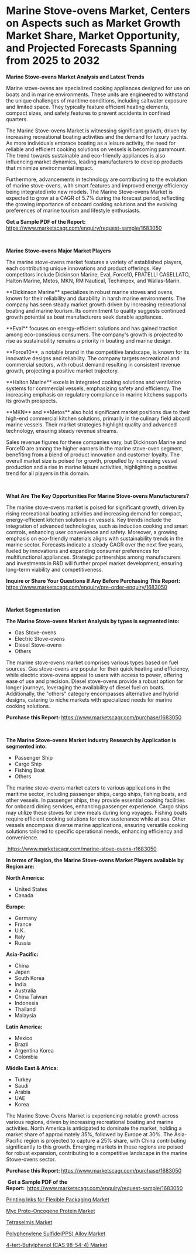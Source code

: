 <p><h1>Marine Stove-ovens Market, Centers on Aspects such as Market Growth Market Share, Market Opportunity, and Projected Forecasts Spanning from 2025 to 2032</h1></p><p><strong>Marine Stove-ovens Market Analysis and Latest Trends</strong></p>
<p><p>Marine stove-ovens are specialized cooking appliances designed for use on boats and in marine environments. These units are engineered to withstand the unique challenges of maritime conditions, including saltwater exposure and limited space. They typically feature efficient heating elements, compact sizes, and safety features to prevent accidents in confined quarters.</p><p>The Marine Stove-ovens Market is witnessing significant growth, driven by increasing recreational boating activities and the demand for luxury yachts. As more individuals embrace boating as a leisure activity, the need for reliable and efficient cooking solutions on vessels is becoming paramount. The trend towards sustainable and eco-friendly appliances is also influencing market dynamics, leading manufacturers to develop products that minimize environmental impact.</p><p>Furthermore, advancements in technology are contributing to the evolution of marine stove-ovens, with smart features and improved energy efficiency being integrated into new models. The Marine Stove-ovens Market is expected to grow at a CAGR of 5.7% during the forecast period, reflecting the growing importance of onboard cooking solutions and the evolving preferences of marine tourism and lifestyle enthusiasts.</p></p>
<p><strong>Get a Sample PDF of the Report:&nbsp;</strong> <a href="https://www.marketscagr.com/enquiry/request-sample/1683050?utm_campaign=2097&utm_medium=2&utm_source=Github&utm_content=ia&utm_term=26032025&utm_id=marine-stove-ovens">https://www.marketscagr.com/enquiry/request-sample/1683050</a></p>
<p>&nbsp;</p>
<p><strong>Marine Stove-ovens Major Market Players</strong></p>
<p><p>The marine stove-ovens market features a variety of established players, each contributing unique innovations and product offerings. Key competitors include Dickinson Marine, Eval, Force10, FRATELLI CASELLATO, Halton Marine, Metos, MKN, RM Nautical, Techimpex, and Wallas-Marin.</p><p>**Dickinson Marine** specializes in robust marine stoves and ovens, known for their reliability and durability in harsh marine environments. The company has seen steady market growth driven by increasing recreational boating and marine tourism. Its commitment to quality suggests continued growth potential as boat manufacturers seek durable appliances.</p><p>**Eval** focuses on energy-efficient solutions and has gained traction among eco-conscious consumers. The company's growth is projected to rise as sustainability remains a priority in boating and marine design.</p><p>**Force10**, a notable brand in the competitive landscape, is known for its innovative designs and reliability. The company targets recreational and commercial sectors, with robust demand resulting in consistent revenue growth, projecting a positive market trajectory.</p><p>**Halton Marine** excels in integrated cooking solutions and ventilation systems for commercial vessels, emphasizing safety and efficiency. The increasing emphasis on regulatory compliance in marine kitchens supports its growth prospects.</p><p>**MKN** and **Metos** also hold significant market positions due to their high-end commercial kitchen solutions, primarily in the culinary field aboard marine vessels. Their market strategies highlight quality and advanced technology, ensuring steady revenue streams.</p><p>Sales revenue figures for these companies vary, but Dickinson Marine and Force10 are among the higher earners in the marine stove-oven segment, benefiting from a blend of product innovation and customer loyalty. The overall market size is poised for growth, propelled by increasing vessel production and a rise in marine leisure activities, highlighting a positive trend for all players in this domain.</p></p>
<p>&nbsp;</p>
<p><strong>What Are The Key Opportunities For Marine Stove-ovens Manufacturers?</strong></p>
<p><p>The marine stove-ovens market is poised for significant growth, driven by rising recreational boating activities and increasing demand for compact, energy-efficient kitchen solutions on vessels. Key trends include the integration of advanced technologies, such as induction cooking and smart controls, enhancing user convenience and safety. Moreover, a growing emphasis on eco-friendly materials aligns with sustainability trends in the marine sector. Forecasts indicate a steady CAGR over the next five years, fueled by innovations and expanding consumer preferences for multifunctional appliances. Strategic partnerships among manufacturers and investments in R&D will further propel market development, ensuring long-term viability and competitiveness.</p></p>
<p><strong>Inquire or Share Your Questions If Any Before Purchasing This Report:</strong> <a href="https://www.marketscagr.com/enquiry/pre-order-enquiry/1683050?utm_campaign=2097&utm_medium=2&utm_source=Github&utm_content=ia&utm_term=26032025&utm_id=marine-stove-ovens">https://www.marketscagr.com/enquiry/pre-order-enquiry/1683050</a></p>
<p>&nbsp;</p>
<p><strong>Market Segmentation</strong></p>
<p><strong>The Marine Stove-ovens Market Analysis by types is segmented into:</strong></p>
<p><ul><li>Gas Stove-ovens</li><li>Electric Stove-ovens</li><li>Diesel Stove-ovens</li><li>Others</li></ul></p>
<p><p>The marine stove-ovens market comprises various types based on fuel sources. Gas stove-ovens are popular for their quick heating and efficiency, while electric stove-ovens appeal to users with access to power, offering ease of use and precision. Diesel stove-ovens provide a robust option for longer journeys, leveraging the availability of diesel fuel on boats. Additionally, the "others" category encompasses alternative and hybrid designs, catering to niche markets with specialized needs for marine cooking solutions.</p></p>
<p><strong>Purchase this Report:&nbsp;</strong><a href="https://www.marketscagr.com/purchase/1683050?utm_campaign=2097&utm_medium=2&utm_source=Github&utm_content=ia&utm_term=26032025&utm_id=marine-stove-ovens">https://www.marketscagr.com/purchase/1683050</a></p>
<p>&nbsp;</p>
<p><strong>The Marine Stove-ovens Market Industry Research by Application is segmented into:</strong></p>
<p><ul><li>Passenger Ship</li><li>Cargo Ship</li><li>Fishing Boat</li><li>Others</li></ul></p>
<p><p>The marine stove-ovens market caters to various applications in the maritime sector, including passenger ships, cargo ships, fishing boats, and other vessels. In passenger ships, they provide essential cooking facilities for onboard dining services, enhancing passenger experience. Cargo ships may utilize these stoves for crew meals during long voyages. Fishing boats require efficient cooking solutions for crew sustenance while at sea. Other vessels encompass diverse marine applications, ensuring versatile cooking solutions tailored to specific operational needs, enhancing efficiency and convenience.</p></p>
<p><a href="https://www.marketscagr.com/marine-stove-ovens-r1683050?utm_campaign=2097&utm_medium=2&utm_source=Github&utm_content=ia&utm_term=26032025&utm_id=marine-stove-ovens">&nbsp;https://www.marketscagr.com/marine-stove-ovens-r1683050</a></p>
<p><strong>In terms of Region, the Marine Stove-ovens Market Players available by Region are:</strong></p>
<p>
    <p> <strong> North America: </strong>
        <ul>
            <li>United States</li>
            <li>Canada</li>
        </ul>
        </p> 
    <p> <strong> Europe: </strong>
        <ul>
            <li>Germany</li>
            <li>France</li>
            <li>U.K.</li>
            <li>Italy</li>
            <li>Russia</li>
        </ul>
        </p> 
    <p> <strong> Asia-Pacific: </strong>
        <ul>
            <li>China</li>
            <li>Japan</li>
            <li>South Korea</li>
            <li>India</li>
            <li>Australia</li>
            <li>China Taiwan</li>
            <li>Indonesia</li>
            <li>Thailand</li>
            <li>Malaysia</li>
        </ul>
        </p> 
    <p> <strong> Latin America: </strong>
        <ul>
            <li>Mexico</li>
            <li>Brazil</li>
            <li>Argentina Korea</li>
            <li>Colombia</li>
        </ul>
        </p> 
    <p> <strong> Middle East & Africa: </strong>
        <ul>
            <li>Turkey</li>
            <li>Saudi</li>
            <li>Arabia</li>
            <li>UAE</li>
            <li>Korea</li>
        </ul>
    </p>
    </p>
<p><p>The Marine Stove-Ovens Market is experiencing notable growth across various regions, driven by increasing recreational boating and marine activities. North America is anticipated to dominate the market, holding a market share of approximately 35%, followed by Europe at 30%. The Asia-Pacific region is projected to capture a 25% share, with China contributing significantly to this growth. Emerging markets in these regions are poised for robust expansion, contributing to a competitive landscape in the marine Stowe-ovens sector.</p></p>
<p><strong>Purchase this Report: </strong><a href="https://www.marketscagr.com/purchase/1683050?utm_campaign=2097&utm_medium=2&utm_source=Github&utm_content=ia&utm_term=26032025&utm_id=marine-stove-ovens">https://www.marketscagr.com/purchase/1683050</a></p>
<p>&nbsp;<strong>Get a Sample PDF of the Report:&nbsp;&nbsp;</strong><a href="https://www.marketscagr.com/enquiry/request-sample/1683050?utm_campaign=2097&utm_medium=2&utm_source=Github&utm_content=ia&utm_term=26032025&utm_id=marine-stove-ovens">https://www.marketscagr.com/enquiry/request-sample/1683050</a></p>
<p><strong></strong></p>
<p><p><a href="https://github.com/lylyparadise/Market-Research-Report-List-6/blob/main/printing-inks-for-flexible-packaging-market.md?utm_campaign=2097&utm_medium=2&utm_source=Github&utm_content=ia&utm_term=26032025&utm_id=marine-stove-ovens">Printing Inks for Flexible Packaging Market</a></p><p><a href="https://github.com/FlorianWolf90/Market-Research-Report-List-2/blob/main/myc-proto-oncogene-protein-market.md?utm_campaign=2097&utm_medium=2&utm_source=Github&utm_content=ia&utm_term=26032025&utm_id=marine-stove-ovens">Myc Proto-Oncogene Protein Market</a></p><p><a href="https://github.com/gogashopkewy/Market-Research-Report-List-1/blob/main/tetraselmis-market.md?utm_campaign=2097&utm_medium=2&utm_source=Github&utm_content=ia&utm_term=26032025&utm_id=marine-stove-ovens">Tetraselmis Market</a></p><p><a href="https://github.com/kohushamudo3/Market-Research-Report-List-1/blob/main/polyphenylene-sulfidepps-alloy-market.md?utm_campaign=2097&utm_medium=2&utm_source=Github&utm_content=ia&utm_term=26032025&utm_id=marine-stove-ovens">Polyphenylene Sulfide(PPS) Alloy Market</a></p><p><a href="https://github.com/myrieronays5/Market-Research-Report-List-1/blob/main/4-tert-butylphenol-cas-98-54-4-market.md?utm_campaign=2097&utm_medium=2&utm_source=Github&utm_content=ia&utm_term=26032025&utm_id=marine-stove-ovens">4-tert-Butylphenol (CAS 98-54-4) Market</a></p></p>
